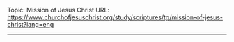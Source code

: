 Topic: Mission of Jesus Christ
URL: https://www.churchofjesuschrist.org/study/scriptures/tg/mission-of-jesus-christ?lang=eng

---

